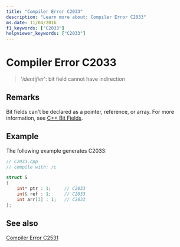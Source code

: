 ```yaml
---
title: "Compiler Error C2033"
description: "Learn more about: Compiler Error C2033"
ms.date: 11/04/2016
f1_keywords: ["C2033"]
helpviewer_keywords: ["C2033"]
---
```

# Compiler Error C2033

> '*identifier*': bit field cannot have indirection

## Remarks

Bit fields can't be declared as a pointer, reference, or array. For more information, see [C++ Bit Fields](../../cpp/cpp-bit-fields.md).

## Example

The following example generates C2033:

```cpp
// C2033.cpp
// compile with: /c

struct S
{
    int* ptr : 1;     // C2033
    int& ref : 1;     // C2033
    int arr[3] : 1;   // C2033
};
```

## See also

[Compiler Error C2531](../compiler-errors-2/compiler-error-c2531.md)
